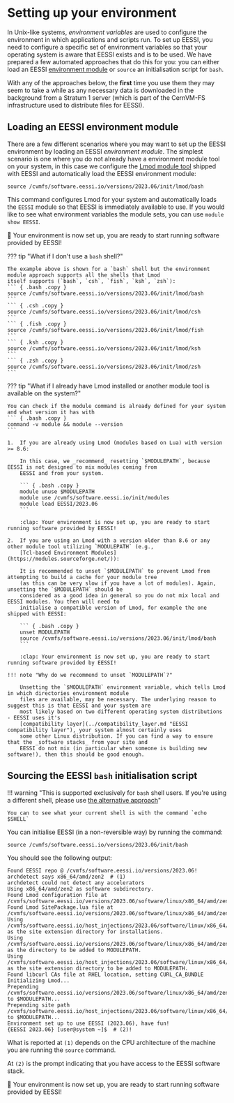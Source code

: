 # Setting up your environment
In Unix-like systems, _environment variables_ are used to configure the environment in which applications and scripts
run. To set up EESSI, you need to configure a specific set of environment variables so that your operating system is
aware that EESSI exists and is to be used. We have prepared a few automated approaches that do this for you: you can
either load an EESSI [environment module](https://lmod.readthedocs.io/en/latest/#overview) or `source` an
initialisation script for `bash`.

With any of the approaches below, the **first** time you use them they may seem to take a while as any necessary data
is downloaded in the background from a Stratum 1 server (which is part of the CernVM-FS infrastructure used to
distribute files for EESSI).

## Loading an EESSI environment module

There are a few different scenarios where you may want to set up the EESSI environment by loading an EESSI
_environment module_. The simplest scenario is one where you do not already have a environment module tool on your
system, in this case we configure the [Lmod module tool](https://lmod.readthedocs.io/en/latest/#) shipped with EESSI
and automatically load the EESSI environment module:
``` { .bash .copy }
source /cvmfs/software.eessi.io/versions/2023.06/init/lmod/bash
```
This command configures Lmod for your system and automatically loads the `EESSI` module so that EESSI is immediately
available to use. If you would like to see what environment variables the module sets, you can use `module show EESSI`.

:clap: Your environment is now set up, you are ready to start running software provided by EESSI!

??? tip "What if I don't use a `bash` shell?"

    The example above is shown for a `bash` shell but the environment module approach supports all the shells that Lmod
    itself supports (`bash`, `csh`, `fish`, `ksh`, `zsh`):
    ``` { .bash .copy }
    source /cvmfs/software.eessi.io/versions/2023.06/init/lmod/bash
    ```
    ``` { .csh .copy }
    source /cvmfs/software.eessi.io/versions/2023.06/init/lmod/csh
    ```
    ``` { .fish .copy }
    source /cvmfs/software.eessi.io/versions/2023.06/init/lmod/fish
    ```
    ``` { .ksh .copy }
    source /cvmfs/software.eessi.io/versions/2023.06/init/lmod/ksh
    ```
    ``` { .zsh .copy }
    source /cvmfs/software.eessi.io/versions/2023.06/init/lmod/zsh
    ```
    

??? tip "What if I already have Lmod installed or another module tool is available on the system?"

    You can check if the module command is already defined for your system and what version it has with
    ``` { .bash .copy }
    command -v module && module --version
    ```

    1.  If you are already using Lmod (modules based on Lua) with version >= 8.6:

        In this case, we _recommend_ resetting `$MODULEPATH`, because EESSI is not designed to mix modules coming from
        EESSI and from your system.

        ``` { .bash .copy }
        module unuse $MODULEPATH
        module use /cvmfs/software.eessi.io/init/modules
        module load EESSI/2023.06
        ```

        :clap: Your environment is now set up, you are ready to start running software provided by EESSI!

    2.  If you are using an Lmod with a version older than 8.6 or any other module tool utilizing `MODULEPATH` (e.g., 
        [Tcl-based Environment Modules](https://modules.sourceforge.net/)):

        It is recommended to unset `$MODULEPATH` to prevent Lmod from attempting to build a cache for your module tree
        (as this can be very slow if you have a lot of modules). Again, unsetting the `$MODULEPATH` should be
        considered as a good idea in general so you do not mix local and EESSI modules. You then will need to
        initialise a compatible version of Lmod, for example the one shipped with EESSI: 

        ``` { .bash .copy }
        unset MODULEPATH
        source /cvmfs/software.eessi.io/versions/2023.06/init/lmod/bash
        ```

        :clap: Your environment is now set up, you are ready to start running software provided by EESSI!
    
    !!! note "Why do we recommend to unset `MODULEPATH`?"

        Unsetting the `$MODULEPATH` environment variable, which tells Lmod in which directories environment module
        files are available, may be necessary. The underlying reason to suggest this is that EESSI and your system are
        most likely based on two different operating system distributions - EESSI uses it's
        [compatibility layer](../compatibility_layer.md "EESSI compatibility layer"), your system almost certainly uses
        some other Linux distribution. If you can find a way to ensure that the _software stacks_ from your site and
        EESSI do not mix (in particular when someone is building new software!), then this should be good enough.
    

## Sourcing the EESSI `bash` initialisation script

!!! warning "This is supported exclusively for `bash` shell users. If you're using a different shell, please use [the alternative approach](#loading-an-eessi-environment-module)"

    You can to see what your current shell is with the command `echo $SHELL`

You can initialise EESSI (in a non-reversible way) by running the command:

``` { .bash .copy }
source /cvmfs/software.eessi.io/versions/2023.06/init/bash
```

You should see the following output:

``` { .bash .no-copy }
Found EESSI repo @ /cvmfs/software.eessi.io/versions/2023.06!
archdetect says x86_64/amd/zen2  # (1)
archdetect could not detect any accelerators
Using x86_64/amd/zen2 as software subdirectory.
Found Lmod configuration file at /cvmfs/software.eessi.io/versions/2023.06/software/linux/x86_64/amd/zen2/.lmod/lmodrc.lua
Found Lmod SitePackage.lua file at /cvmfs/software.eessi.io/versions/2023.06/software/linux/x86_64/amd/zen2/.lmod/SitePackage.lua
Using /cvmfs/software.eessi.io/host_injections/2023.06/software/linux/x86_64/amd/zen2 as the site extension directory for installations.
Using /cvmfs/software.eessi.io/versions/2023.06/software/linux/x86_64/amd/zen2/modules/all as the directory to be added to MODULEPATH.
Using /cvmfs/software.eessi.io/host_injections/2023.06/software/linux/x86_64/amd/zen2/modules/all as the site extension directory to be added to MODULEPATH.
Found libcurl CAs file at RHEL location, setting CURL_CA_BUNDLE
Initializing Lmod...
Prepending /cvmfs/software.eessi.io/versions/2023.06/software/linux/x86_64/amd/zen2/modules/all to $MODULEPATH...
Prepending site path /cvmfs/software.eessi.io/host_injections/2023.06/software/linux/x86_64/amd/zen2/modules/all to $MODULEPATH...
Environment set up to use EESSI (2023.06), have fun!
{EESSI 2023.06} [user@system ~]$  # (2)!
```

What is reported at `(1)` depends on the CPU architecture of the machine you are running the `source` command.

At `(2)` is the prompt indicating that you have access to the EESSI software stack.

:clap: Your environment is now set up, you are ready to start running software provided by EESSI!
